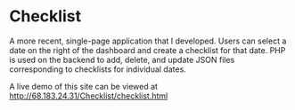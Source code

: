 # Checklist
A more recent, single-page application that I developed. Users can select a date on the right of the dashboard and create a checklist for that date. PHP is used on the backend to add, delete, and update JSON files corresponding to checklists for individual dates.  

A live demo of this site can be viewed at 
http://68.183.24.31/Checklist/checklist.html
